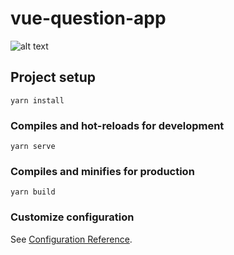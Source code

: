 # vue-question-app

![alt text](https://github.com/crimer/vue-question-app/vue-question-app-preview.png "Preview image")

## Project setup
```
yarn install
```

### Compiles and hot-reloads for development
```
yarn serve
```

### Compiles and minifies for production
```
yarn build
```

### Customize configuration
See [Configuration Reference](https://cli.vuejs.org/config/).
